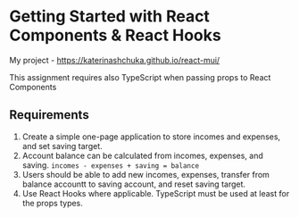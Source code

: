 # Getting Started with React Components & React Hooks

My project - https://katerinashchuka.github.io/react-mui/

This assignment requires also TypeScript when passing props to React Components

## Requirements

1. Create a simple one-page application to store incomes and expenses, and set
saving target.
2. Account balance can be calculated from incomes, expenses, and saving.
`incomes - expenses + saving = balance`
3. Users should be able to add new incomes, expenses, transfer from balance accountt to saving account, and reset saving target.
4. Use React Hooks where applicable. TypeScript must be used at least for the props types.
